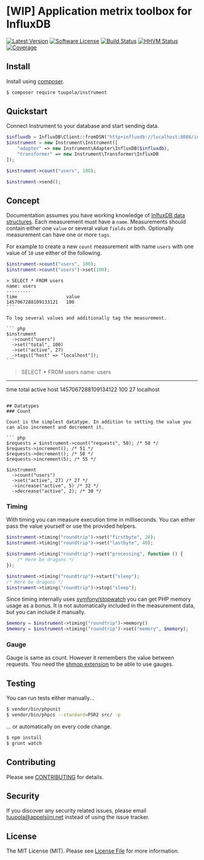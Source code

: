 # [WIP] Application metrix toolbox for InfluxDB

[![Latest Version](https://img.shields.io/packagist/v/tuupola/instrument.svg?style=flat-square)](https://packagist.org/packages/tuupola/instrument)
[![Software License](https://img.shields.io/badge/license-MIT-brightgreen.svg?style=flat-square)](LICENSE.md)
[![Build Status](https://img.shields.io/travis/tuupola/instrument/master.svg?style=flat-square)](https://travis-ci.org/tuupola/instrument)
[![HHVM Status](https://img.shields.io/hhvm/tuupola/instrument.svg?style=flat-square)](http://hhvm.h4cc.de/package/tuupola/instrument)
[![Coverage](http://img.shields.io/codecov/c/github/tuupola/instrument.svg?style=flat-square)](https://codecov.io/github/tuupola/instrument)

## Install

Install using [composer](https://getcomposer.org/).

``` bash
$ composer require tuupola/instrument
```

## Quickstart

Connect Instrument to your database and start sending data.

``` php
$influxdb = InfluxDB\Client::fromDSN("http+influxdb://localhost:8086/instrument");;
$instrument = new Instrument\Instrument([
    "adapter" => new Instrument\Adapter\InfluxDB($influxdb),
    "transformer" => new Instrument\Transformer\InfluxDB
]);

$instrument->count("users", 100);

$instrument->send();
```

## Concept

Documentation assumes you have working knowledge of [InlfuxDB data structures](https://docs.influxdata.com/influxdb/v0.10/concepts/key_concepts/). Each measurement must have a `name`. Measurements should contain either one `value` or several value `fields` or both. Optionally measurement can have one or more `tags`.

For example to create a new `count` measurement with name `users` with one value of `10` use either of the following.

``` php
$instrument->count("users", 100);
$instrument->count("users")->set(100);
```

````
> SELECT * FROM users
name: users
---------
time                  value
1457067288109133121	  100
```

To log several values and additionally tag the measurement.

``` php
$instrument
  ->count("users")
  ->set("total", 100)
  ->set("active", 27)
  ->tags(["host" => "localhost"]);
```

````
> SELECT * FROM users
name: users
---------
time                  total   active  host
1457067288109134122	  100     27      localhost
```

## Datatypes
### Count

Count is the simplest datatype. In addition to setting the value you can also increment and decrement it.

``` php
$requests = $instrument->count("requests", 50); /* 50 */
$requests->increment(); /* 51 */
$requests->decrement(); /* 50 */
$requests->increment(5); /* 55 */

$instrument
  ->count("users")
  ->set("active", 27) /* 27 */
  ->increase("active", 5) /* 32 */
  ->decrease("active", 2); /* 30 */
```

### Timing

With timing you can measure execution time in milliseconds. You can either pass the value yourself or use the provided helpers.

```php
$instrument->timing("roundtrip")->set("firstbyte", 28);
$instrument->timing("roundtrip")->set("lastbyte", 40);

$instrument->timing("roundtrip")->set("processing", function () {
    /* Here be dragons */
});

$instrument->timing("roundtrip")->start("sleep");
/* Here be dragons */
$instrument->timing("roundtrip")->stop("sleep");
```

Since timing internally uses [symfony/stopwatch](https://github.com/symfony/stopwatch) you can get PHP memory usage as a bonus. It is not automatically included in the measurement data, but you can include it manually.

```php
$memory = $instrument->timing("roundtrip")->memory()
$memory = $instrument->timing("roundtrip")->set("memory", $memory);
```

### Gauge

Gauge is same as count. However it remembers the value between requests. You need the [shmop extension](http://php.net/manual/en/book.shmop.php) to be able to use gauges.

## Testing

You can run tests either manually...

``` bash
$ vendor/bin/phpunit
$ vendor/bin/phpcs --standard=PSR2 src/ -p
```

... or automatically on every code change.

``` bash
$ npm install
$ grunt watch
```

## Contributing

Please see [CONTRIBUTING](CONTRIBUTING.md) for details.

## Security

If you discover any security related issues, please email tuupola@appelsiini.net instead of using the issue tracker.

## License

The MIT License (MIT). Please see [License File](LICENSE.md) for more information.
